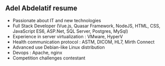 ## Adel Abdelatif resume

- Passionate about IT and new technologies
- Full Stack Developer (Vue.js, Quasar Framework, NodeJS, HTML, CSS, JavaScript ES6, ASP.Net, SQL Server, Postgres, MySql)
- Experience in server virtualization : VMware, HyperV
- Health communication protocol : ASTM, DICOM, HL7, Mirth Connect
- Advanced use Debian-like Linux distribution
- Devops : Apache, nginx
- Competition challenges contestant